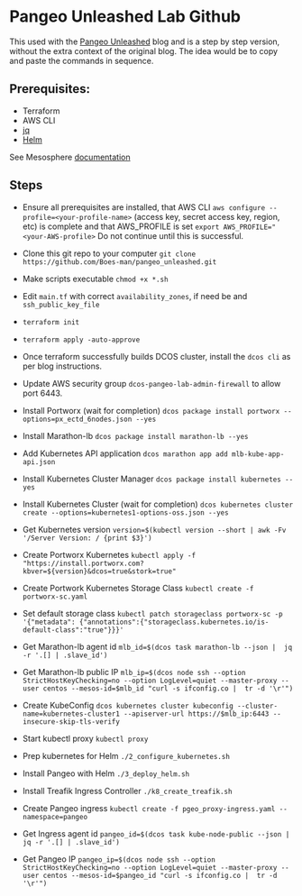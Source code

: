 # Pangeo Unleashed Lab Github

This used with the [Pangeo Unleashed](https://medium.com/p/5cdfc2c045f4/edit) blog and is a step by step version, without the extra context of the original blog. The idea would be to copy and paste the commands in sequence.

## Prerequisites:
- Terraform
- AWS CLI
- [jq](https://stedolan.github.io/jq/)
- [Helm](https://helm.sh/docs/using_helm/)

See Mesosphere [documentation](https://docs.mesosphere.com/1.12/installing/evaluation/aws/)

## Steps

- Ensure all prerequisites are installed, that AWS CLI `aws configure --profile=<your-profile-name>` (access key, secret access key, region, etc) is complete and that AWS_PROFILE is set `export AWS_PROFILE="<your-AWS-profile>`
Do not continue until this is successful.

- Clone this git repo to your computer `git clone https://github.com/Boes-man/pangeo_unleashed.git`
- Make scripts executable `chmod +x *.sh` 
- Edit `main.tf` with correct `availability_zones`, if need be and `ssh_public_key_file`
- `terraform init`
- `terraform apply -auto-approve`
- Once terraform successfully builds DCOS cluster, install the `dcos cli` as per blog instructions.
- Update AWS security group `dcos-pangeo-lab-admin-firewall` to allow port 6443.
- Install Portworx (wait for completion) `dcos package install portworx --options=px_ectd_6nodes.json --yes`
- Install Marathon-lb `dcos package install marathon-lb --yes`
- Add Kubernetes API application `dcos marathon app add mlb-kube-app-api.json`
- Install Kubernetes Cluster Manager `dcos package install kubernetes --yes`
- Install Kubernetes Cluster (wait for completion) `dcos kubernetes cluster create --options=kubernetes1-options-oss.json --yes`
- Get Kubernetes version `version=$(kubectl version --short | awk -Fv '/Server Version: / {print $3}')`
- Create Portworx Kubernetes `kubectl apply -f "https://install.portworx.com?kbver=${version}&dcos=true&stork=true"`
- Create Portwork Kubernetes Storage Class `kubectl create -f portworx-sc.yaml`
- Set default storage class `kubectl patch storageclass portworx-sc -p '{"metadata": {"annotations":{"storageclass.kubernetes.io/is-default-class":"true"}}}'`
- Get Marathon-lb agent id `mlb_id=$(dcos task marathon-lb --json |  jq -r '.[] | .slave_id')`
- Get Marathon-lb public IP `mlb_ip=$(dcos node ssh --option StrictHostKeyChecking=no --option LogLevel=quiet --master-proxy --user centos --mesos-id=$mlb_id "curl -s ifconfig.co |  tr -d '\r'")`
- Create KubeConfig `dcos kubernetes cluster kubeconfig --cluster-name=kubernetes-cluster1 --apiserver-url https://$mlb_ip:6443 --insecure-skip-tls-verify`
- Start kubectl proxy `kubectl proxy`
- Prep kubernetes for Helm `./2_configure_kubernetes.sh`
- Install Pangeo with Helm `./3_deploy_helm.sh`
- Install Treafik Ingress Controller `./k8_create_treafik.sh`
- Create Pangeo ingress `kubectl create -f pgeo_proxy-ingress.yaml --namespace=pangeo`
- Get Ingress agent id `pangeo_id=$(dcos task kube-node-public --json |  jq -r '.[] | .slave_id')`
- Get Pangeo IP `pangeo_ip=$(dcos node ssh --option StrictHostKeyChecking=no --option LogLevel=quiet --master-proxy --user centos --mesos-id=$pangeo_id "curl -s ifconfig.co |  tr -d '\r'")`
